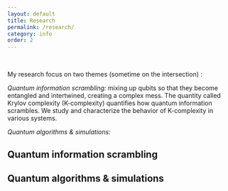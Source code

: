 ```yaml
---
layout: default
title: Research
permalink: /research/
category: info
order: 2
---
```


&nbsp;

My research focus on two themes (sometime on the intersection) : <br>

*Quantum information scrambling:*  mixing up qubits so that they become entangled
and intertwined, creating a complex mess. The quantity called Krylov complexity
(K-complexity) quantifies how quantum information scrambles. We study and characterize the behavior of K-complexity in various systems.<br>


*Quantum algorithms & simulations:*  <br>



<h2>Quantum information scrambling</h2>


<h2>Quantum algorithms & simulations</h2>


